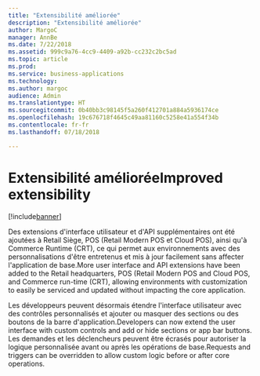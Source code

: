 ```yaml
---
title: "Extensibilité améliorée"
description: "Extensibilité améliorée"
author: MargoC
manager: AnnBe
ms.date: 7/22/2018
ms.assetid: 999c9a76-4cc9-4409-a92b-cc232c2bc5ad
ms.topic: article
ms.prod: 
ms.service: business-applications
ms.technology: 
ms.author: margoc
audience: Admin
ms.translationtype: HT
ms.sourcegitcommit: 0b40bb3c98145f5a260f412701a884a5936174ce
ms.openlocfilehash: 19c676718f4645c49aa81160c5258e41a554f34b
ms.contentlocale: fr-fr
ms.lasthandoff: 07/18/2018

---
```

#  <a name="improved-extensibility"></a><span data-ttu-id="631d4-103">Extensibilité améliorée</span><span class="sxs-lookup"><span data-stu-id="631d4-103">Improved extensibility</span></span> 


[!include[banner](../../includes/banner.md)]

<span data-ttu-id="631d4-104">Des extensions d'interface utilisateur et d'API supplémentaires ont été ajoutées à Retail Siège, POS (Retail Modern POS et Cloud POS), ainsi qu'à Commerce Runtime (CRT), ce qui permet aux environnements avec des personnalisations d'être entretenus et mis à jour facilement sans affecter l'application de base.</span><span class="sxs-lookup"><span data-stu-id="631d4-104">More user interface and API extensions have been added to the Retail headquarters, POS (Retail Modern POS and Cloud POS, and Commerce run-time (CRT), allowing environments with customization to easily be serviced and updated without impacting the core application.</span></span>

<span data-ttu-id="631d4-105">Les développeurs peuvent désormais étendre l'interface utilisateur avec des contrôles personnalisés et ajouter ou masquer des sections ou des boutons de la barre d'application.</span><span class="sxs-lookup"><span data-stu-id="631d4-105">Developers can now extend the user interface with custom controls and add or hide sections or app bar buttons.</span></span> <span data-ttu-id="631d4-106">Les demandes et les déclencheurs peuvent être écrasés pour autoriser la logique personnalisée avant ou après les opérations de base.</span><span class="sxs-lookup"><span data-stu-id="631d4-106">Requests and triggers can be overridden to allow custom logic before or after core operations.</span></span>

